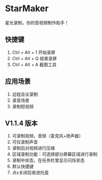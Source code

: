 # StarMaker
星光录制，你的音视频制作助手！

## 快捷键
1. Ctrl + Alt + 1 开始录屏  
2. Ctrl + Alt + Q 结束录屏  
3. Ctrl + Alt + A 截图工具  

## 应用场景
1. 远程会议录制  
2. 录音场景  
3. 录制短视频  


## V1.1.4 版本
1. 可录制视频，音频（麦克风+扬声器）  
2. 可仅录制声音  
3. 录制后对视频进行压缩  
4. 区域录制功能：可选择部分屏幕区域进行录制  
5. 录制中状态，在任务栏里显示闪烁状态  
6. 默认快捷键  
7. 点x关闭后收进托盘  
